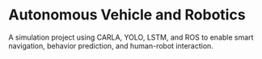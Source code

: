 
# Autonomous Vehicle and Robotics

A simulation project using CARLA, YOLO, LSTM, and ROS to enable smart navigation, behavior prediction, and human-robot interaction.
